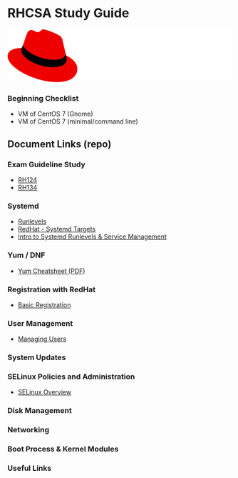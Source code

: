 # RHCSA Study Guide
![RedHat Logo](/images/Logo.svg)

### Beginning Checklist
- VM of CentOS 7 (Gnome)
- VM of CentOS 7 (minimal/command line)

## Document Links (repo)

### Exam Guideline Study
- [RH124](/Documents/RH124.md)
- [RH134](/Documents/RH134.md)

### Systemd
- [Runlevels](/Documents/Runlevels.md)
- [RedHat - Systemd Targets](https://access.redhat.com/documentation/en-us/red_hat_enterprise_linux/7/html/system_administrators_guide/sect-managing_services_with_systemd-targets)
- [Intro to Systemd Runlevels & Service Management](https://www.linux.com/learn/intro-systemd-runlevels-and-service-management-commands)

### Yum / DNF
- [Yum Cheatsheet (PDF)](/Yum/rh-yum.pdf)

### Registration with RedHat
- [Basic Registration](/Documents/Registration.md)

### User Management
- [Managing Users](/Documents/Users.md)

### System Updates

### SELinux Policies and Administration
- [SELinux Overview](/Documents/SELinux.md)

### Disk Management

### Networking

### Boot Process & Kernel Modules

### Useful Links
